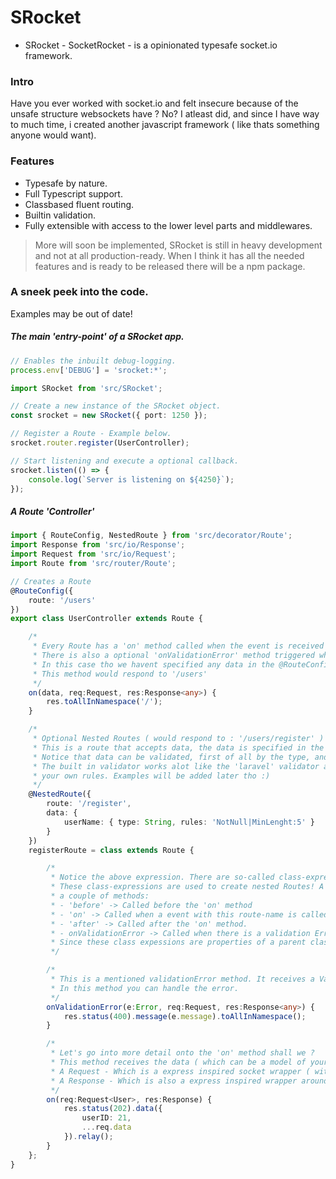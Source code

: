 # SRocket
- SRocket - SocketRocket - is a opinionated typesafe socket.io framework.

### Intro
Have you ever worked with socket.io and felt insecure because of the unsafe structure websockets have ?
No? I atleast did, and since I have way to much time, i created another javascript framework ( like thats something anyone would want).

### Features
- Typesafe by nature.
- Full Typescript support.
- Classbased fluent routing.
- Builtin validation.
- Fully extensible with access to the lower level parts and middlewares.

> More will soon be implemented, SRocket is still in heavy development and not at all production-ready. When I think it has all the needed features and is ready to be released there will be a npm package.

### A sneek peek into the code.
Examples may be out of date!

##### The main 'entry-point' of a SRocket app.
```ts
// Enables the inbuilt debug-logging.
process.env['DEBUG'] = 'srocket:*';

import SRocket from 'src/SRocket';

// Create a new instance of the SRocket object.
const srocket = new SRocket({ port: 1250 });

// Register a Route - Example below.
srocket.router.register(UserController);

// Start listening and execute a optional callback.
srocket.listen(() => {
	console.log(`Server is listening on ${4250}`);
});

```

##### A Route 'Controller'
```ts
import { RouteConfig, NestedRoute } from 'src/decorator/Route';
import Response from 'src/io/Response';
import Request from 'src/io/Request';
import Route from 'src/router/Route';

// Creates a Route
@RouteConfig({
	route: '/users'
})
export class UserController extends Route {

    /* 
     * Every Route has a 'on' method called when the event is received from the client.
     * There is also a optional 'onValidationError' method triggered when there is a validation error, duh.
     * In this case tho we havent specified any data in the @RouteConfig decorator ( examples with data below! )
     * This method would respond to '/users'
     */
	on(data, req:Request, res:Response<any>) {
		res.toAllInNamespace('/');
	}

    /*
     * Optional Nested Routes ( would respond to : '/users/register' )
     * This is a route that accepts data, the data is specified in the data region of the NestedRoute decorator
     * Notice that data can be validated, first of all by the type, and by the built in validator.
     * The built in validator works alot like the 'laravel' validator and is 'Rule' based. You can create
     * your own rules. Examples will be added later tho :)
     */
	@NestedRoute({
		route: '/register',
		data: {
			userName: { type: String, rules: 'NotNull|MinLenght:5' }
		}
	})
	registerRoute = class extends Route {

        /*
         * Notice the above expression. There are so-called class-expressions. and are a feature of typescript
         * These class-expressions are used to create nested Routes! A nested Route has like every other Route
         * a couple of methods:
         * - 'before' -> Called before the 'on' method
         * - 'on' -> Called when a event with this route-name is called from the client-side.
         * - 'after' -> Called after the 'on' method.
         * - onValidationError -> Called when there is a validation Error.
         * Since these class expessions are properties of a parent class you can nested them infinetly...
         */

        /*
         * This is a mentioned validationError method. It receives a ValidationError, a request and a response.
         * In this method you can handle the error.
         */
		onValidationError(e:Error, req:Request, res:Response<any>) {
			res.status(400).message(e.message).toAllInNamespace();
		}

        /*
         * Let's go into more detail onto the 'on' method shall we ?
         * This method receives the data ( which can be a model of yours ) ( in the req object )
         * A Request - Which is a express inspired socket wrapper ( with access to the underlying socket )
         * A Response - Which is also a express inspired wrapper around the socket with many usefull methods.
         */
		on(req:Request<User>, res:Response) {
			res.status(202).data({
				userID: 21,
				...req.data
			}).relay();
		}
	};
}
```
